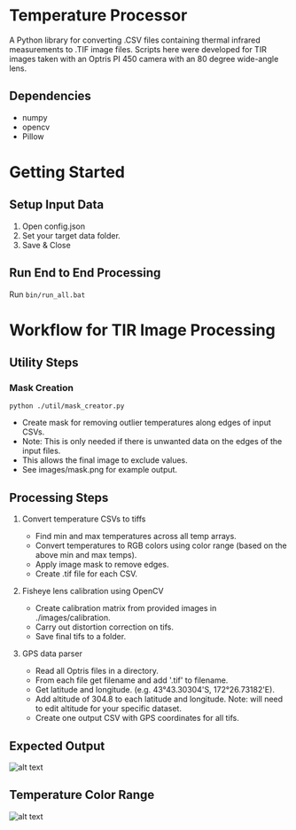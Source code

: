# Temperature Processor
A Python library for converting .CSV files containing thermal infrared measurements to .TIF image files. Scripts here were developed for TIR images taken with an Optris PI 450 camera with an 80 degree wide-angle lens. 

## Dependencies
* numpy
* opencv
* Pillow

# Getting Started
## Setup Input Data  
1. Open config.json    
2. Set your target data folder.   
3. Save & Close    

## Run End to End Processing    
Run ```bin/run_all.bat```    

# Workflow for TIR Image Processing

## Utility Steps
### Mask Creation
```python ./util/mask_creator.py```    
   * Create mask for removing outlier temperatures along edges of input CSVs.    
   * Note: This is only needed if there is unwanted data on the edges of the input files.    
   * This allows the final image to exclude values.    
   * See images/mask.png for example output.    

## Processing Steps
1. Convert temperature CSVs to tiffs    
   * Find min and max temperatures across all temp arrays.  
   * Convert temperatures to RGB colors using color range (based on the above min and max temps).
   * Apply image mask to remove edges.  
   * Create .tif file for each CSV.  
   
2. Fisheye lens calibration using OpenCV
   * Create calibration matrix from provided images in ./images/calibration.
   * Carry out distortion correction on tifs.  
   * Save final tifs to a folder.  
   
3. GPS data parser  
   * Read all Optris files in a directory.  
   * From each file get filename and add '.tif' to filename.  
   * Get latitude and longitude. (e.g. 43°43.30304'S, 172°26.73182'E).  
   * Add altitude of 304.8 to each latitude and longitude. Note: will need to edit altitude for your specific dataset.  
   * Create one output CSV with GPS coordinates for all tifs.   

## Expected Output
![alt text](https://github.com/thecalooch/temperature_parser/blob/master/images/Final_Output_Example.png)

## Temperature Color Range
![alt text](https://github.com/thecalooch/temperature_parser/blob/master/images/legend.png)



